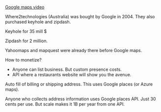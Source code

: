 [Google maps video](https://www.youtube.com/watch?v=Ekuc7MBhkdc)

Where2technologies (Australia) was bought by Google in 2004. They also purchased
keyhole and zipdash.

Keyhole for 35 mill $

Zipdash for 2 million.

Yahoomaps and mapquest were already there before Google maps.

How to monetize?
- Anyone can list business. But custom presence costs.
- API where a restaurants website will show you the avenue.

Auto fill of billing or shipping address. This uses Google places (or Azure maps).

Anyone who collects address information uses Google places API. Just 30 cents per use. But scale makes it 1B per year from one API.


